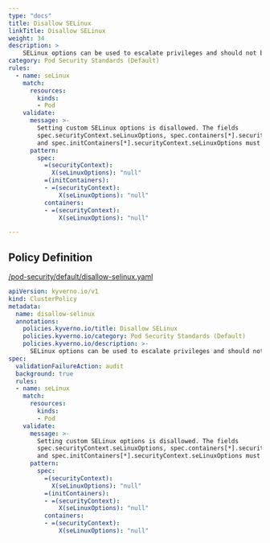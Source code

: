 ```yaml
---
type: "docs"
title: Disallow SELinux
linkTitle: Disallow SELinux
weight: 34
description: >
    SELinux options can be used to escalate privileges and should not be allowed.
category: Pod Security Standards (Default)
rules:
  - name: seLinux
    match:
      resources:
        kinds:
        - Pod
    validate:
      message: >-
        Setting custom SELinux options is disallowed. The fields
        spec.securityContext.seLinuxOptions, spec.containers[*].securityContext.seLinuxOptions,
        and spec.initContainers[*].securityContext.seLinuxOptions must be empty.
      pattern:
        spec:
          =(securityContext):
            X(seLinuxOptions): "null"
          =(initContainers):
          - =(securityContext):
              X(seLinuxOptions): "null"
          containers:
          - =(securityContext):
              X(seLinuxOptions): "null"

---
```


## Policy Definition
<a href="https://github.com/kyverno/policies/raw/main//pod-security/default/disallow-selinux.yaml" target="-blank">/pod-security/default/disallow-selinux.yaml</a>

```yaml
apiVersion: kyverno.io/v1
kind: ClusterPolicy
metadata:
  name: disallow-selinux
  annotations:
    policies.kyverno.io/title: Disallow SELinux
    policies.kyverno.io/category: Pod Security Standards (Default)
    policies.kyverno.io/description: >-
      SELinux options can be used to escalate privileges and should not be allowed.
spec:
  validationFailureAction: audit
  background: true
  rules:
  - name: seLinux
    match:
      resources:
        kinds:
        - Pod
    validate:
      message: >-
        Setting custom SELinux options is disallowed. The fields
        spec.securityContext.seLinuxOptions, spec.containers[*].securityContext.seLinuxOptions,
        and spec.initContainers[*].securityContext.seLinuxOptions must be empty.
      pattern:
        spec:
          =(securityContext):
            X(seLinuxOptions): "null"
          =(initContainers):
          - =(securityContext):
              X(seLinuxOptions): "null"
          containers:
          - =(securityContext):
              X(seLinuxOptions): "null"

```
